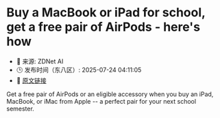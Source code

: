 # Buy a MacBook or iPad for school, get a free pair of AirPods - here's how
- 📅 来源: ZDNet AI
- 🕒 发布时间（东八区）: 2025-07-24 04:11:05
- 🔗 [原文链接](https://www.zdnet.com/article/buy-a-macbook-or-ipad-for-school-get-a-free-pair-of-airpods-heres-how/)

Get a free pair of AirPods or an eligible accessory when you buy an iPad, MacBook, or iMac from Apple -- a perfect pair for your next school semester.
